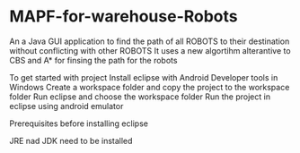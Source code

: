 # MAPF-for-warehouse-Robots
An a Java GUI application to find the path of all ROBOTS to their destination without conflicting with other ROBOTS
It uses a new algortihm alterantive to CBS and A* for finsing the path for the robots

To get started with project
Install eclipse with Android Developer tools in Windows Create a workspace folder and copy the project to the workspace folder Run eclipse and choose the workspace folder Run the project in eclipse using android emulator

Prerequisites before installing eclipse

JRE nad JDK need to be installed
